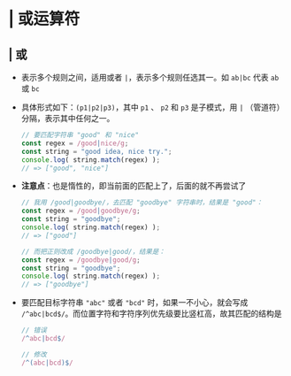 # | 或运算符

## | 或

  - 表示多个规则之间，适用或者 `|`，表示多个规则任选其一。如 `ab|bc` 代表 `ab` 或 `bc`

  - 具体形式如下：`(p1|p2|p3)`，其中 `p1` 、 `p2` 和 `p3` 是子模式，用  `|` （管道符）分隔，表示其中任何之一。

    ```javascript
    // 要匹配字符串 "good" 和 "nice"
    const regex = /good|nice/g;
    const string = "good idea, nice try.";
    console.log( string.match(regex) );
    // => ["good", "nice"]
    ```

  - **注意点**：也是惰性的，即当前面的匹配上了，后面的就不再尝试了

    ```javascript
    // 我用 /good|goodbye/，去匹配 "goodbye" 字符串时，结果是 "good"：
    const regex = /good|goodbye/g;
    const string = "goodbye";
    console.log( string.match(regex) );
    // => ["good"]

    // 而把正则改成 /goodbye|good/，结果是：
    const regex = /goodbye|good/g;
    const string = "goodbye";
    console.log( string.match(regex) );
    // => ["goodbye"]
    ```

  - 要匹配目标字符串 `"abc"` 或者 `"bcd"` 时，如果一不小心，就会写成  `/^abc|bcd$/`。而位置字符和字符序列优先级要比竖杠高，故其匹配的结构是

    ```javascript
    // 错误
    /^abc|bcd$/

    // 修改
    /^(abc|bcd)$/
    ```